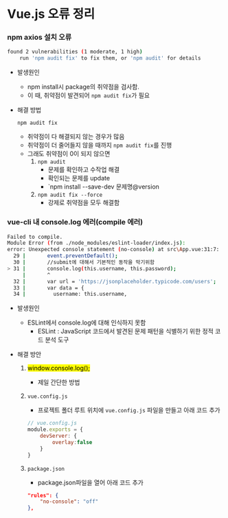 # Vue.js 오류 정리

### npm axios 설치 오류

```bash
found 2 vulnerabilities (1 moderate, 1 high)
	run 'npm audit fix' to fix them, or 'npm audit' for details
```

- 발생원인

  - npm install시 package의 취약점을 검사함.
  - 이 때, 취약점이 발견되어 `npm audit fix`가 필요

- 해결 방법

  `npm audit fix`

  - 취약점이 다 해결되지 않는 경우가 많음
  - 취약점이 더 줄어들지 않을 때까지 `npm audit fix`를 진행
  - 그래도 취약점이 0이 되지 않으면
    1. `npm audit`
       - 문제를 확인하고 수작업 해결
       - 확인되는 문제를 update
       - `npm install --save-dev 문제명@version
    2. `npm audit fix --force`
       - 강제로 취약점을 모두 해결함



### vue-cli 내 console.log 에러(compile 에러)

```bash
Failed to compile.
Module Error (from ./node_modules/eslint-loader/index.js):
error: Unexpected console statement (no-console) at src\App.vue:31:7:
  29 |       event.preventDefault();
  30 |       //submit에 대해서 기본적인 동작을 막기위함
> 31 |       console.log(this.username, this.password);
     |       ^
  32 |       var url = 'https://jsonplaceholder.typicode.com/users';
  33 |       var data = {
  34 |         username: this.username,
```

- 발생원인

  - ESLint에서 console.log에 대해 인식하지 못함
    - ESLint : JavaScript 코드에서 발견된 문제 패턴을 식별하기 위한 정적 코드 분석 도구

- 해결 방안

  1. <mark>window.console.log();</mark>

     - 제일 간단한 방법

  2. `vue.config.js`

     - 프로젝트 폴더 루트 위치에 `vue.config.js` 파일을 만들고 아래 코드 추가

     ``` javascript
     // vue.config.js
     module.exports = {
         devServer: {
             overlay:false
         }
     }
     ```

  3. `package.json`

     - package.json파일을 열어 아래 코드 추가

     ``` json
     "rules": {
         "no-console": "off"
     },
     ```

     